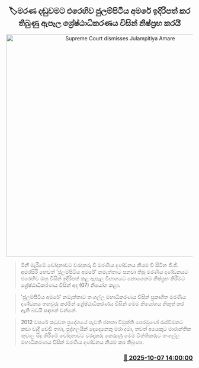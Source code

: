 <p align='center'><b><h2 align='center' title='Supreme Court dismisses Julampitiya Amare's appeal against death sentence'>🏷මරණ දඬුවමට එරෙහිව ජුලම්පිටිය අමරේ ඉදිරිපත් කර තිබුණු ඇපෑල ශ්‍රේෂ්ඨාධිකරණය විසින් නිෂ්ප්‍රභ කරයි</h2></b></p>
<p align='center'><img src='https://helakuru.sgp1.cdn.digitaloceanspaces.com/esana/images/lib/court-2.jpg' width='600' alt='Supreme Court dismisses Julampitiya Amare's appeal against death sentence'></p>

> මිනී මැරීමේ චෝදනාවට වරදකරු වී මරණීය දණ්ඩනය නියම වී සිටින ජී.ජී. අමරසිරි හෙවත් 'ජුලම්පිටිය අමරේ' නමැත්තාට පනවා තිබූ මරණීය දණ්ඩනයට එරෙහිව ඔහු විසින් ඉදිරිපත් කළ ඇපෑල විභාගයට නොගෙනම නිෂ්ප්‍රභ කිරීමට ශ්‍රේෂ්ඨාධිකරණය විසින් අද (07) නියෝග කළා.

> 'ජුලම්පිටිය අමරේ' නමැත්තාට තංගල්ල මහාධිකරණය විසින් ප්‍රකාශිත මරණීය දණ්ඩනය තහවුරු කරමින් ශ්‍රේෂ්ඨාධිකරණය විසින් මෙම නියෝගය නිකුත් කර ඇති බවයි සඳහන් වන්නේ.

> 2012 වසරේ කටුවන ප්‍රදේශයේ පැවති ජනතා විමුක්ති පෙරමුණේ රැස්වීමකට කඩා වැදී වෙඩි තබා, පුද්ගලයින් දෙදෙනෙකු මරා දමා, තවත් අයෙකුට මාරාන්තික තුවාල සිදු කිරීමේ චෝදනාවට වරදකරු කෙරුණු මෙම විත්තිකරුට තංගල්ල මහාධිකරණය විසින් මරණීය දණ්ඩනය නියම කර තිබුණා.



<h3 align='right'><a href='https://www.helakuru.lk/esana/p/114267/'>📅 2025-10-07 14:00:00</a></h3>
